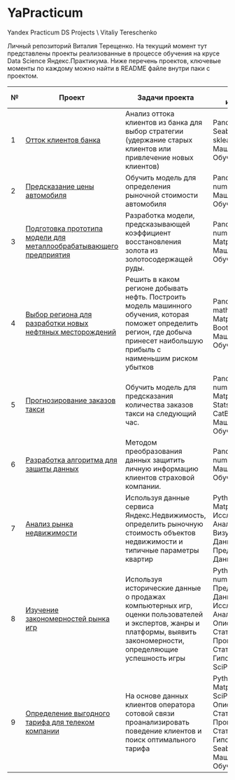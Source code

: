 # YaPracticum
Yandex Practicum DS Projects \ Vitaliy Tereschenko

Личный репозиторий Виталия Терещенко. На текущий момент тут представлены проекты реализованные в процессе обучения на крусе Data Science Яндекс.Практикума.
Ниже перечень проектов, ключевые моменты по каждому можно найти в README файле внутри паки с проектом.

№ | Проект | Задачи проекта  | Навыки и иструменты 
------------- | ------------- | ------------- | -------------
1 | [Отток клиентов банка](https://github.com/VitaliyTereschenko/YaPracticum/tree/main/1_Ottok_klientov_banka) | Анализ оттока клиентов из банка для выбор стратегии (удержание старых клиентов или привлечение новых клиентов) | Pandas, Matplotlib, Seaborn, numpy, sklearn, math, Машинное Обучение
2 | [Предсказание цены автомобиля](https://github.com/VitaliyTereschenko/YaPracticum/tree/main/2_Opredelenie_stoimosti_avtomobilya) | Обучить модель для определения рыночной стоимости автомобиля | Pandas, sklearn, numpy, LightGBM, Машинное Обучение, CatBoost
3 | [Подготовка прототипа модели для металлообрабатывающего предприятия](https://github.com/VitaliyTereschenko/YaPracticum/tree/main/3_Model_dlya_metalloobrabatyvaushchego_predpriyatiya) | Разработка модели, предсказывающей коэффициент восстановления золота из золотосодержащей руды. | Pandas, sklearn, numpy, Seaborn, Matplotlib, math, Машинное Обучение
4 | [Выбор региона для разработки новых нефтяных месторождений](https://github.com/VitaliyTereschenko/YaPracticum/tree/main/4_Vybor_lokatsii_dlya_skvajiny) | Решить в каком регионе добывать нефть. Построить модель машинного обучения, которая поможет определить регион, где добыча принесет наибольшую прибыль с наименьшим риском убытков | Pandas, sklearn, math, numpy, Matplotlib, SciPy, Bootstrap, Машинное Обучение
5 | [Прогнозирование заказов такси](https://github.com/VitaliyTereschenko/YaPracticum/tree/main/5_Prognoz_zakaza_taksi) | Обучить модель для предсказания количества заказов такси на следующий час. | Pandas, sklearn, numpy, LightGBM, Matplotlib, StatsModels, CatBoost, Машинное Обучение
6 | [Разработка алгоритма для защиты данных](https://github.com/VitaliyTereschenko/YaPracticum/tree/main/6_Algoritm_zaschity_dannikh) | Методом преобразования данных защитить личную информацию клиентов страховой компании. | Pandas, Seaborn, numpy, sklearn, Машинное Обучение
7 | [Анализ рынка недвижимости](https://github.com/VitaliyTereschenko/YaPracticum/tree/main/7_Analiz_rynka_kvartir) | Используя данные сервиса Яндекс.Недвижимость, определить рыночную стоимость объектов недвижимости и типичные параметры квартир | Python, Pandas, Matplotlib, Исследовательский Анализ Данных, Визуализация Данных, Предобработка Данных, math
8 | [Изучение закономерностей рынка игр](https://github.com/VitaliyTereschenko/YaPracticum/tree/main/8_Izuchenie_zakonomerostey_rynka_igr) | Используя исторические данные о продажах компьютерных игр, оценки пользователей и экспертов, жанры и платформы, выявить закономерности, определяющие успешность игры | Python, Pandas, numpy, Matplotlib, Предобработка Данных, Исследовательский Анализ Данных, Описательная Статистика, Проверка Статистических Гипотез, Seaborn, SciPy
9 | [Определение выгодного тарифа для телеком компании](https://github.com/VitaliyTereschenko/YaPracticum/tree/main/9_Opredelenie_vigodnogo_tarifa) | На основе данных клиентов оператора сотовой связи проанализировать поведение клиентов и поиск оптимального тарифа | Python, Pandas, Matplotlib, numpy, SciPy, Описательная Статистика, Проверка Статистических Гипотез, math, Seaborn, sklearn, Машинное Обучение